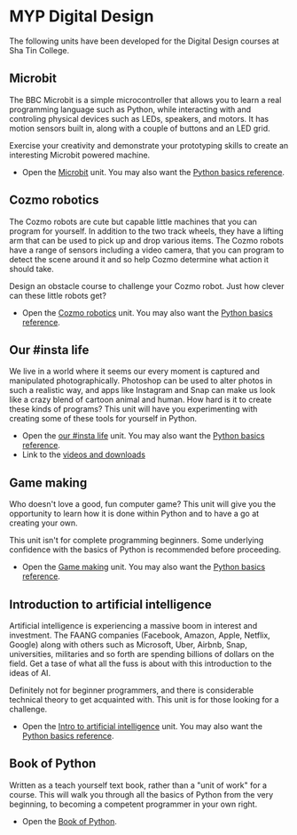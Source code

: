 # MYP Digital Design

The following units have been developed for the Digital Design courses at Sha Tin College.

## Microbit

The BBC Microbit is a simple microcontroller that allows you to learn a real programming language such as Python, while interacting with and controling physical devices such as LEDs, speakers, and motors. It has motion sensors built in, along with a couple of buttons and an LED grid.

Exercise your creativity and demonstrate your prototyping skills to create an interesting Microbit powered machine.

* Open the [Microbit](microbit) unit. You may also want the [Python basics reference](python-basics-reference.pdf).

## Cozmo robotics

The Cozmo robots are cute but capable little machines that you can program for yourself. In addition to the two track wheels, they have a lifting arm that can be used to pick up and drop various items. The Cozmo robots have a range of sensors including a video camera, that you can program to detect the scene around it and so help Cozmo determine what action it should take.

Design an obstacle course to challenge your Cozmo robot. Just how clever can these little robots get?

* Open the [Cozmo robotics](cozmo-robotics.pdf) unit. You may also want the [Python basics reference](python-basics-reference.pdf).

## Our #insta life

We live in a world where it seems our every moment is captured and manipulated photographically. Photoshop can be used to alter photos in such a realistic way, and apps like Instagram and Snap can make us look like a crazy blend of cartoon animal and human. How hard is it to create these kinds of programs? This unit will have you experimenting with creating some of these tools for yourself in Python.

* Open the [our #insta life](our-insta-life.pdf) unit. You may also want the [Python basics reference](python-basics-reference.pdf).
* Link to the [videos and downloads](instalife)

## Game making

Who doesn't love a good, fun computer game? This unit will give you the opportunity to learn how it is done within Python and to have a go at creating your own.

This unit isn't for complete programming beginners. Some underlying confidence with the basics of Python is recommended before proceeding.

* Open the [Game making](game-making.pdf) unit. You may also want the [Python basics reference](python-basics-reference.pdf).

## Introduction to artificial intelligence

Artificial intelligence is experiencing a massive boom in interest and investment. The FAANG companies (Facebook, Amazon, Apple, Netflix, Google) along with others such as Microsoft, Uber, Airbnb, Snap, universities, militaries and so forth are spending billions of dollars on the field. Get a tase of what all the fuss is about with this introduction to the ideas of AI. 

Definitely not for beginner programmers, and there is considerable technical theory to get acquainted with. This unit is for those looking for a challenge.

* Open the [Intro to artificial intelligence](intro-to-ai.pdf) unit. You may also want the [Python basics reference](python-basics-reference.pdf).

## Book of Python

Written as a teach yourself text book, rather than a "unit of work" for a course. This will walk you through all the basics of Python from the very beginning, to becoming a competent programmer in your own right.

* Open the [Book of Python](https://pbaumgarten.com/python/book-of-python.pdf).

